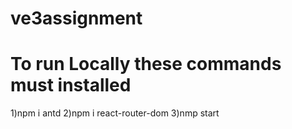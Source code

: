 # ve3assignment

# To run Locally these commands must installed
1)npm i antd
2)npm i react-router-dom
3)nmp start
